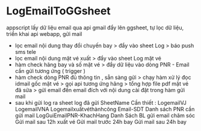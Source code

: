 # LogEmailToGGsheet
appscript lấy dữ liệu email qua api gmail đẩy lên ggsheet, tự lọc dữ liệu, triển khai api webapp,  gửi mail
- lọc email nội dung thay đổi chuyến bay > đẩy vào sheet Log > báo push sms tele
- lọc email nội dung mặt vé xuất > đẩy vào sheet Log mặt vé
- hàm check hãng bay và số mặt vé > đẩy dữ liệu vào dòng PNR - Email cần gửi tương ứng ( trigger )
- hàm check dòng PNR đủ thông tin , sẵn sàng gửi > chạy hàm xử lý đọc idmail gốc mặt vé > gọi api tương ứng hãng > tổng hợp file pdf mặt vé đã sửa > gửi email đến email đích với nội dung cài đặt trong hàm gửi mail
- sau khi gửi log ra sheet log đã gửi 
SheetName Cần thiết :
LogemailVJ
LogemailVNA
Logemailxuấtvéthànhcông
Email-SDT
Danh sách PNR cần gửi mail
LogGuiEmailPNR-KhachHang
Danh Sách BL gửi email chăm sóc
Gửi mail sau 12h xuất vé
Gửi mail trước 24h bay
Gửi mail sau 24h bay
